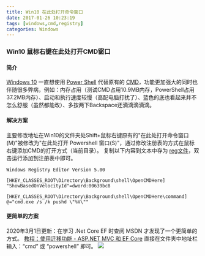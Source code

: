 ```yaml
---
title: Win10 在此处打开命令窗口
date: 2017-01-26 10:23:19
tags: [windows,cmd,registry]
categories: Windows
---
```

### Win10 鼠标右键在此处打开CMD窗口
<!-- more -->
#### 简介
[Windows 10](https://baike.baidu.com/item/Windows%2010?fromtitle=win10&fromid=10936225) 一直想使用 [Power Shell](https://baike.baidu.com/item/Windows%20Power%20Shell/693789?fromtitle=PowerShell&fromid=1061700&fr=aladdin) 代替原有的 [CMD](https://baike.baidu.com/item/%E5%91%BD%E4%BB%A4%E6%8F%90%E7%A4%BA%E7%AC%A6/998728?fromtitle=CMD&fromid=1193011&fr=aladdin)，功能更加强大的同时也伴随很多弊病，例如：内存占用（测试CMD占用10.9MB内存，PowerShell占用37.2MB内存）、启动和执行速度较慢（高配电脑打扰了）、蓝色的底也看起来并不怎么舒服（虽然都能改）、多按两下Backspace还滴滴滴滴滴。
#### 解决方案
主要修改地址在Win10的文件夹处Shift+鼠标右键原有的"在此处打开命令窗口(M)"被修改为"在此处打开 Powershell 窗口(S)"，通过修改注册表的方式在鼠标右键添加CMD的打开方式（当前目录）。
复制以下内容到文本中存为 [reg文件](https://baike.baidu.com/item/reg%E6%96%87%E4%BB%B6/549755)，双击运行添加到注册表中即可。
``` REG
Windows Registry Editor Version 5.00

[HKEY_CLASSES_ROOT\Directory\Background\shell\OpenCMDHere]
"ShowBasedOnVelocityId"=dword:00639bc8

[HKEY_CLASSES_ROOT\Directory\Background\shell\OpenCMDHere\command]
@="cmd.exe /s /k pushd \"%V\""
```
#### 更简单的方案
2020年3月1日更新：在学习 .Net Core EF 时查阅 MSDN 才发现了一个更简单的方式。
[教程：使用迁移功能 - ASP.NET MVC 和 EF Core](https://docs.microsoft.com/zh-cn/aspnet/core/data/ef-mvc/migrations?view=aspnetcore-2.0)
直接在文件夹中地址栏输入：“cmd” 或 “powershell” 即可。
<img src="https://docs.microsoft.com/zh-cn/aspnet/core/data/ef-mvc/migrations/_static/open-command-window.png?view=aspnetcore-2.0"/>